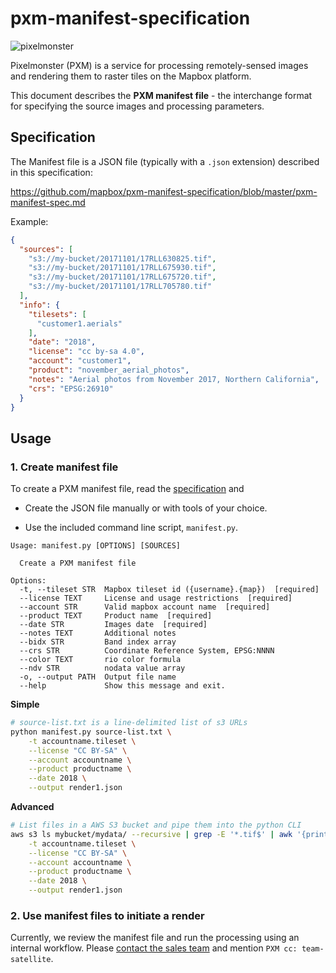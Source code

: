 # pxm-manifest-specification

![pixelmonster](https://cloud.githubusercontent.com/assets/83384/4510319/28472d4a-4b29-11e4-8d02-0efc58ae4e7f.png)

Pixelmonster (PXM) is a service for processing remotely-sensed images and rendering them to raster tiles on the Mapbox platform.

This document describes the **PXM manifest file** - the interchange format for specifying the source images and processing parameters.


## Specification

The Manifest file is a JSON file (typically with a `.json` extension) described in this specification:

https://github.com/mapbox/pxm-manifest-specification/blob/master/pxm-manifest-spec.md

Example:
```json
{
  "sources": [
    "s3://my-bucket/20171101/17RLL630825.tif",
    "s3://my-bucket/20171101/17RLL675930.tif",
    "s3://my-bucket/20171101/17RLL675720.tif",
    "s3://my-bucket/20171101/17RLL705780.tif"
  ],
  "info": {
    "tilesets": [
      "customer1.aerials"
    ],
    "date": "2018",
    "license": "cc by-sa 4.0",
    "account": "customer1",
    "product": "november_aerial_photos",
    "notes": "Aerial photos from November 2017, Northern California",
    "crs": "EPSG:26910"
  }
}
```


## Usage

### 1. Create manifest file

To create a PXM manifest file, read the [specification](https://github.com/mapbox/pxm-manifest-specification/blob/master/pxm-manifest-spec.md) and

* Create the JSON file manually or with tools of your choice.

* Use the included command line script, `manifest.py`.

```
Usage: manifest.py [OPTIONS] [SOURCES]

  Create a PXM manifest file

Options:
  -t, --tileset STR  Mapbox tileset id ({username}.{map})  [required]
  --license TEXT     License and usage restrictions  [required]
  --account STR      Valid mapbox account name  [required]
  --product TEXT     Product name  [required]
  --date STR         Images date  [required]
  --notes TEXT       Additional notes
  --bidx STR         Band index array
  --crs STR          Coordinate Reference System, EPSG:NNNN
  --color TEXT       rio color formula
  --ndv STR          nodata value array
  -o, --output PATH  Output file name
  --help             Show this message and exit.
  ```

**Simple**

```bash
# source-list.txt is a line-delimited list of s3 URLs
python manifest.py source-list.txt \
    -t accountname.tileset \
    --license "CC BY-SA" \
    --account accountname \
    --product productname \
    --date 2018 \
    --output render1.json
```

**Advanced**

```bash
# List files in a AWS S3 bucket and pipe them into the python CLI
aws s3 ls mybucket/mydata/ --recursive | grep -E '*.tif$' | awk '{print "s3://mybucket/"$NF}' | python manifest.py \
    -t accountname.tileset \
    --license "CC BY-SA" \
    --account accountname \
    --product productname \
    --date 2018 \
    --output render1.json
```

### 2. Use manifest files to initiate a render

Currently, we review the manifest file and run the processing using an internal workflow.
Please [contact the sales team](https://www.mapbox.com/contact/sales/) and mention `PXM cc: team-satellite`.
